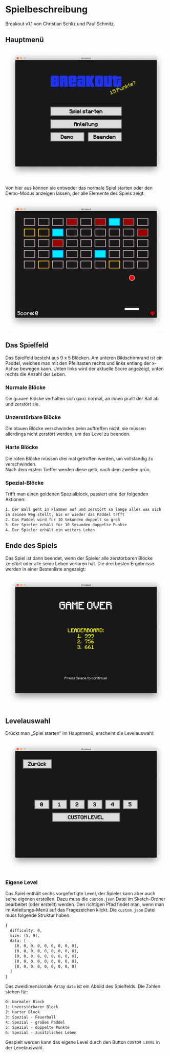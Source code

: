 # Spielbeschreibung

Breakout v1.1 von Christian Schliz und Paul Schmitz

## Hauptmenü

![Hauptmenü](./menu.png)

Von hier aus können sie entweder das normale Spiel starten oder den Demo-Modus anzeigen lassen, der alle Elemente des Spiels zeigt:

![Spiel im Demo-Modus](./demo.png)

## Das Spielfeld

Das Spielfeld besteht aus 9 x 5 Blöcken. Am unteren Bildschirmrand ist ein Paddel, welches man mit den Pfeiltasten rechts und links
entlang der x-Achse bewegen kann. Unten links wird der aktuelle Score angezeigt, unten rechts die Anzahl der Leben.

### Normale Blöcke

Die grauen Blöcke verhalten sich ganz normal, an ihnen prallt der Ball ab und zerstört sie.

### Unzerstörbare Blöcke

Die blauen Blöcke verschwinden beim auftreffen nicht, sie müssen allerdings nicht zerstört werden, um das Level zu beenden.

### Harte Blöcke

Die roten Blöcke müssen drei mal getroffen werden, um vollständig zu verschwinden.<br>
Nach dem ersten Treffer werden diese gelb, nach dem zweiten grün.

### Spezial-Blöcke

Trifft man einen goldenen Spezialblock, passiert eine der folgenden Aktionen:

    1. Der Ball geht in Flammen auf und zerstört so lange alles was sich in seinen Weg stellt, bis er wieder das Paddel trfft
    2. Das Paddel wird für 10 Sekunden doppelt so groß
    3. Der Spieler erhält für 10 Sekunden doppelte Punkte
    4. Der Spieler erhält ein weiters Leben
    
## Ende des Spiels

Das Spiel ist dann beendet, wenn der Spieler alle zerstörbaren Blöcke zerstört oder alle seine Leben verloren hat.
Die drei besten Ergebnisse werden in einer Bestenliste angezeigt:

![Spielende mit Bestenliste](./game-over.png)

## Levelauswahl

Drückt man „Spiel starten“ im Hauptmenü, erscheint die Levelauswahl:

![Levelauswahl](./level-select.png)

### Eigene Level

Das Spiel enthält sechs vorgefertigte Level, der Spieler kann aber auch seine eigenen erstellen. Dazu muss
die `custom.json` Datei im Sketch-Ordner bearbeitet (oder erstellt) werden. Den richtigen Pfad findet man, wenn
man im Anleitungs-Menü auf das Fragezeichen klickt. Die `custom.json` Datei muss folgende Struktur haben:

    {
      difficulty: 0,
      size: [5, 9],
      data: [
        [0, 0, 0, 0, 0, 0, 0, 0, 0],
        [0, 0, 0, 0, 0, 0, 0, 0, 0],
        [0, 0, 0, 0, 0, 0, 0, 0, 0],
        [0, 0, 0, 0, 0, 0, 0, 0, 0],
        [0, 0, 0, 0, 0, 0, 0, 0, 0]
      ]
    }

Das zweidimensionale Array `data` ist ein Abbild des Spielfelds. Die Zahlen stehen für:

    0: Normaler Block
    1: Unzerstörbarer Block
    2: Harter Block
    3: Spezial - Feuerball
    4: Spezial - großes Paddel
    5: Spezial - doppelte Punkte
    6: Spezial - zusätzliches Leben
    
Gespielt werden kann das eigene Level durch den Button `CUSTOM LEVEL` in der Levelauswahl.
